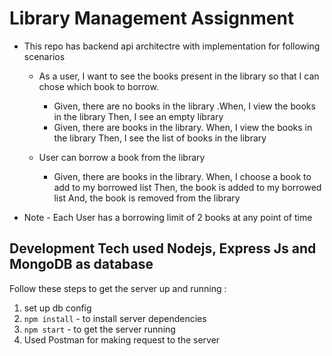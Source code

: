 # Library Management Assignment 



-   This repo has backend api architectre with implementation for following scenarios
    -   As a user, I want to see the books present in the library so that I can chose which book to borrow.
        -   Given, there are no books in the library .When, I view the books in the library Then, I see an empty library
        -   Given, there are books in the library. When, I view the books in the library Then, I see the list of books in the library 

    -   User can borrow a book from the library
        -   Given, there are books in the library. When, I choose a book to add to my borrowed list Then, the book is added to my borrowed list And, the book is removed from the library
        
-   Note - Each User has a borrowing limit of 2 books at any point of time 



## Development Tech used Nodejs, Express Js and MongoDB as database
Follow these steps to get the server up and running :
1. set up db config
2. `npm install` - to install server dependencies
3. `npm start` - to get the server running
4. Used Postman for making request to the server
